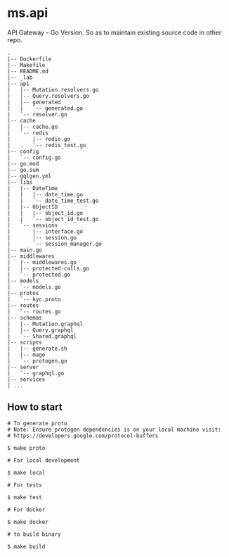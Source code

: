 # ms.api
API Gateway - Go Version. So as to maintain existing source code in other repo.


```
.
|-- Dockerfile
|-- Makefile
|-- README.md
|-- _lab
|-- api
|   |-- Mutation.resolvers.go
|   |-- Query.resolvers.go
|   |-- generated
|   |   `-- generated.go
|   `-- resolver.go
|-- cache
|   |-- cache.go
|   `-- redis
|       |-- redis.go
|       `-- redis_test.go
|-- config
|   `-- config.go
|-- go.mod
|-- go.sum
|-- gqlgen.yml
|-- libs
|   |-- DateTime
|   |   |-- date_time.go
|   |   `-- date_time_test.go
|   |-- ObjectID
|   |   |-- object_id.go
|   |   `-- object_id_test.go
|   `-- sessions
|       |-- interface.go
|       |-- session.go
|       `-- session_manager.go
|-- main.go
|-- middlewares
|   |-- middlewares.go
|   |-- protected-calls.go
|   `-- protected.go
|-- models
|   `-- models.go
|-- protos
|   `-- kyc.proto
|-- routes
|   `-- routes.go
|-- schemas
|   |-- Mutation.graphql
|   |-- Query.graphql
|   `-- Shared.graphql
|-- scripts
|   |-- generate.sh
|   |-- mage
|   `-- protogen.go
|-- server
|   `-- graphql.go
|-- services
| ...

```
## How to start 

```shell script
# To generate proto
# Note: Ensure protogen dependencies is on your local machine visit: 
# https://developers.google.com/protocol-buffers

$ make proto 
```

```shell script
# For local development

$ make local
```

```shell script
# For tests

$ make test 
```


```shell script
# For docker

$ make docker 
```


```shell script
# to build binary

$ make build 
```